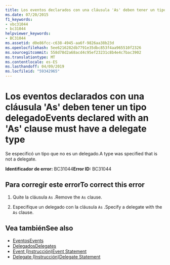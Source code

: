 ```yaml
---
title: Los eventos declarados con una cláusula 'As' deben tener un tipo delegado
ms.date: 07/20/2015
f1_keywords:
- vbc31044
- bc31044
helpviewer_keywords:
- BC31044
ms.assetid: d0e86fcc-c638-4945-aa6f-9826aa38b23d
ms.openlocfilehash: 5ee6216282db7791e35dbc853f4aa965510f2326
ms.sourcegitcommit: 558d78d2a68acd4c95ef23231c8b4e4c7bac3902
ms.translationtype: MT
ms.contentlocale: es-ES
ms.lasthandoff: 04/09/2019
ms.locfileid: "59342965"
---
```

# <a name="events-declared-with-an-as-clause-must-have-a-delegate-type"></a><span data-ttu-id="690de-102">Los eventos declarados con una cláusula 'As' deben tener un tipo delegado</span><span class="sxs-lookup"><span data-stu-id="690de-102">Events declared with an 'As' clause must have a delegate type</span></span>
<span data-ttu-id="690de-103">Se especificó un tipo que no es un delegado.</span><span class="sxs-lookup"><span data-stu-id="690de-103">A type was specified that is not a delegate.</span></span>  
  
 <span data-ttu-id="690de-104">**Identificador de error:** BC31044</span><span class="sxs-lookup"><span data-stu-id="690de-104">**Error ID:** BC31044</span></span>  
  
## <a name="to-correct-this-error"></a><span data-ttu-id="690de-105">Para corregir este error</span><span class="sxs-lookup"><span data-stu-id="690de-105">To correct this error</span></span>  
  
1. <span data-ttu-id="690de-106">Quite la cláusula `As` .</span><span class="sxs-lookup"><span data-stu-id="690de-106">Remove the `As` clause.</span></span>  
  
2. <span data-ttu-id="690de-107">Especifique un delegado con la cláusula `As` .</span><span class="sxs-lookup"><span data-stu-id="690de-107">Specify a delegate with the `As` clause.</span></span>  
  
## <a name="see-also"></a><span data-ttu-id="690de-108">Vea también</span><span class="sxs-lookup"><span data-stu-id="690de-108">See also</span></span>

- [<span data-ttu-id="690de-109">Eventos</span><span class="sxs-lookup"><span data-stu-id="690de-109">Events</span></span>](../../visual-basic/programming-guide/language-features/events/index.md)
- [<span data-ttu-id="690de-110">Delegados</span><span class="sxs-lookup"><span data-stu-id="690de-110">Delegates</span></span>](../../visual-basic/programming-guide/language-features/delegates/index.md)
- [<span data-ttu-id="690de-111">Event (Instrucción)</span><span class="sxs-lookup"><span data-stu-id="690de-111">Event Statement</span></span>](../../visual-basic/language-reference/statements/event-statement.md)
- [<span data-ttu-id="690de-112">Delegate (Instrucción)</span><span class="sxs-lookup"><span data-stu-id="690de-112">Delegate Statement</span></span>](../../visual-basic/language-reference/statements/delegate-statement.md)
